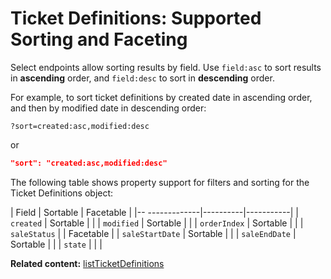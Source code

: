 # Ticket Definitions: Supported Sorting and Faceting

Select endpoints allow sorting results by field. Use `field:asc` to sort results in **ascending** order, and `field:desc` to sort in **descending** order.

For example, to sort ticket definitions by created date in ascending order, and then by modified date in descending order: 

```
?sort=created:asc,modified:desc
```

or 

```json
"sort": "created:asc,modified:desc"
```

The following table shows property support for filters and sorting
for the Ticket Definitions object:


| Field           | Sortable | Facetable |
|--  -------------|----------|-----------|
| `created`       | Sortable |           |
| `modified`      | Sortable |           |
| `orderIndex`    | Sortable |           |
| `saleStatus`    |          | Facetable |
| `saleStartDate` | Sortable |           |
| `saleEndDate`   | Sortable |           |
| `state`         |          |           |

__Related content:__
[listTicketDefinitions](https://www.wix.com/velo/reference/wix-events-v2/ticketdefinitions/listticketdefinitions)